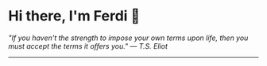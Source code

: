 <h1>Hi there, I'm Ferdi 👋</h1>

<p><em>
  "If you haven't the strength to impose your own terms upon life, then you must accept the terms it offers you." — T.S. Eliot
</em></p>

---
